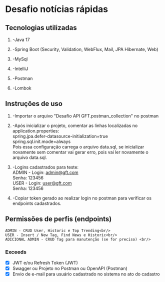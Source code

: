 # Desafio notícias rápidas

## Tecnologias utilizadas

1. -Java 17

2. -Spring Boot (Security, Validation, WebFlux, Mail, JPA Hibernate, Web)

3. -MySql

4. -IntelliJ

5. -Postman

6. -Lombok

## Instruções de uso

1. -Importar o arquivo "Desafio API GFT.postman_collection" no postman

2. -Após inicializar o projeto, comentar as linhas localizadas no application.properties:<br/>
    spring.jpa.defer-datasource-initialization=true<br/>
    spring.sql.init.mode=always<br/>
    Pois essa configuração carrega o arquivo data.sql, se inicializar novamente sem comentar vai gerar erro, pois vai ler novamente o arquivo data.sql.

3. -Logins cadastrados para teste:<br/>
    ADMIN - Login: admin@gft.com<br/>
            Senha: 123456<br/>
    USER - Login: user@gft.com<br/>
           Senha: 123456<br/>

4. -Copiar token gerado ao realizar login no postman para verificar os endpoints cadastrados.

## Permissões de perfis (endpoints)

    ADMIN - CRUD User, Historic e Top Trending<br/>
    USER - Insert / New Tag, Find News e Historic<br/>
    ADICIONAL ADMIN - CRUD Tag para manutenção (se for preciso) <br/>
  
### Exceeds

- [x] JWT e/ou Refresh Token (JWT)
- [x] Swagger ou Projeto no Postman ou OpenAPI (Postman)
- [x] Envio de e-mail para usuário cadastrado no sistema no ato do cadastro